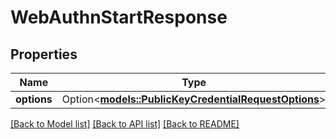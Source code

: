 # WebAuthnStartResponse

## Properties

Name | Type | Description | Notes
------------ | ------------- | ------------- | -------------
**options** | Option<[**models::PublicKeyCredentialRequestOptions**](PublicKeyCredentialRequestOptions.md)> |  | [optional]

[[Back to Model list]](../README.md#documentation-for-models) [[Back to API list]](../README.md#documentation-for-api-endpoints) [[Back to README]](../README.md)


